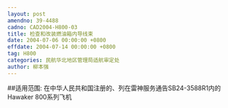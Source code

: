 ```yaml
---
layout: post
amendno: 39-4488
cadno: CAD2004-H800-03
title: 检查和改装燃油箱内导线束
date: 2004-07-06 00:00:00 +0800
effdate: 2004-07-14 00:00:00 +0800
tag: H800
categories: 民航华北地区管理局适航审定处
author: 柳本强
---
```


##适用范围:
在中华人民共和国注册的、列在雷神服务通告SB24-3588R1内的Hawaker 800系列飞机

